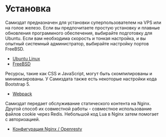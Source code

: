 [description]: # "Overview of installation of the Samizdat application"
[keywords]: # "installation"

# Установка

Самиздат предназначен для установки суперпользователем на VPS или на голое железо.
Если вы предпочитаете простую установку и плавные обновления программного обеспечения, выбирайте подготовку для Ubuntu.
Если вам необходима скорость и тонкая настройка, и вы опытный системный администратор, выбирайте настройку портов FreeBSD.

* [Ubuntu Linux](./ubuntu/)
* [FreeBSD](./freebsd/)

Ресурсы, такие как CSS и JavaScript, могут быть скомпилированы и минимизированы. У Самиздата также есть некоторые настройки кода Bootstrap 5.

* [Webpack](./webpack/)

Самиздат передает обслуживание статического контента на Nginx. Другой способ их совместной работы - совместное использование файлов cookie через Redis.
Небольшой код Lua в Nginx затем помогает с авторизацией.

* [Конфигурация Nginx / Openresty](./etc/)
